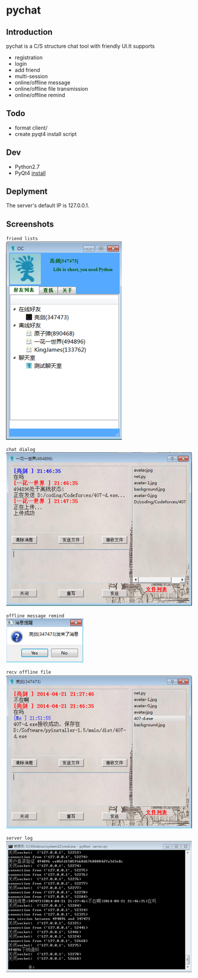 # pychat

## Introduction
pychat is a C/S structure chat tool with friendly UI.It supports

- registration
- login
- add friend
- multi-session
- online/offline message
- online/offline file transmission
- online/offline remind

## Todo
- format client/
- create pyqt4 install script

## Dev

- Python2.7
- PyQt4 [install](https://riverbankcomputing.com/software/pyqt/download)

## Deplyment

The server's default IP is 127.0.0.1.

## Screenshots

`friend lists`  
![one](doc/p1.png)

`chat dialog`  
![one](doc/p2.png)

`offline message remind`   
![one](doc/p3.png)

`recv offline file`  
![one](doc/p4.png)

`server log`  
![one](doc/p5.png)
